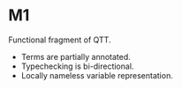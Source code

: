# M1

Functional fragment of QTT. 

* Terms are partially annotated. 
* Typechecking is bi-directional.
* Locally nameless variable representation.